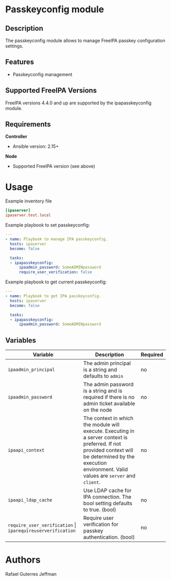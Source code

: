 Passkeyconfig module
============

Description
-----------

The passkeyconfig module allows to manage FreeIPA passkey configuration settings.

Features
--------

* Passkeyconfig management


Supported FreeIPA Versions
--------------------------

FreeIPA versions 4.4.0 and up are supported by the ipapasskeyconfig module.


Requirements
------------

**Controller**
* Ansible version: 2.15+

**Node**
* Supported FreeIPA version (see above)


Usage
=====

Example inventory file

```ini
[ipaserver]
ipaserver.test.local
```


Example playbook to set passkeyconfig:

```yaml
---
- name: Playbook to manage IPA passkeyconfig.
  hosts: ipaserver
  become: false

  tasks:
  - ipapasskeyconfig:
      ipaadmin_password: SomeADMINpassword
      require_user_verification: false
```


Example playbook to get current passkeyconfig:

```yaml
---
- name: Playbook to get IPA passkeyconfig.
  hosts: ipaserver
  become: false

  tasks:
  - ipapasskeyconfig:
      ipaadmin_password: SomeADMINpassword
```


Variables
---------

Variable | Description | Required
-------- | ----------- | --------
`ipaadmin_principal` | The admin principal is a string and defaults to `admin` | no
`ipaadmin_password` | The admin password is a string and is required if there is no admin ticket available on the node | no
`ipaapi_context` | The context in which the module will execute. Executing in a server context is preferred. If not provided context will be determined by the execution environment. Valid values are `server` and `client`. | no
`ipaapi_ldap_cache` | Use LDAP cache for IPA connection. The bool setting defaults to true. (bool) | no
`require_user_verification` \| `iparequireuserverification` | Require user verification for passkey authentication. (bool) | no


Authors
=======

Rafael Guterres Jeffman
